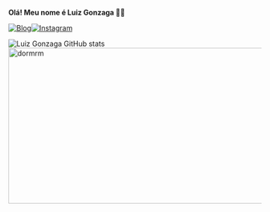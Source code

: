 **Olá! Meu nome é Luiz Gonzaga 👨‍💻**

[![Blog](https://img.shields.io/badge/LinkedIn-0077B5?style=for-the-badge&logo=linkedin&logoColor=white)](https://www.linkedin.com/in/luiz-gonzaga-g-ribeiro-neto-04905b255/)[![Instagram](https://img.shields.io/badge/Instagram-E4405F?style=for-the-badge&logo=instagram&logoColor=white)](https://www.instagram.com/luizribeiro05/)
<br>

![Luiz Gonzaga GitHub stats](https://github-readme-stats.vercel.app/api?username=Luizribeiro05&show_icons=true&theme=blue)
<br>
<img class="alignnone wp-image-2873" src="https://clubedosgeeks.com.br/wp-content/uploads/2016/01/dormrm.gif" alt="dormrm" width="553" height="309">

